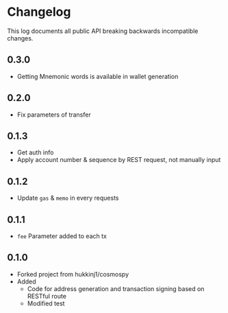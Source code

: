 Changelog
=========

This log documents all public API breaking backwards incompatible changes.

0.3.0
-----
- Getting Mnemonic words is available in wallet generation

0.2.0
-----
- Fix parameters of transfer

0.1.3
-----
- Get auth info
- Apply account number & sequence by REST request, not manually input

0.1.2
-----
- Update `gas` & `memo` in every requests

0.1.1
-----
- `fee` Parameter added to each tx

0.1.0
-----
- Forked project from hukkinj1/cosmospy
- Added
    - Code for address generation and transaction signing based on RESTful route
    - Modified test
